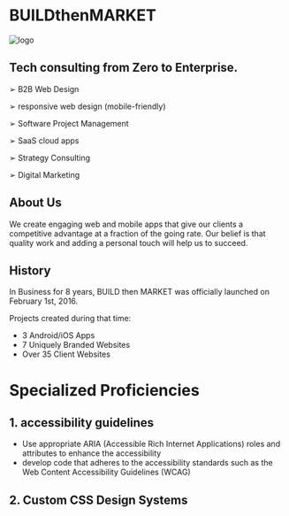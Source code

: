 # BUILDthenMARKET

![logo](https://firebasestorage.googleapis.com/v0/b/buildthenmarket-3cb50.appspot.com/o/img%2Fhome%2FArtboard%201%400.5x.png?alt=media&token=75e45069-1327-4656-91ba-58dc9d9650e1)

## Tech consulting from Zero to Enterprise.

➢	B2B Web Design

➢	responsive web design (mobile-friendly)

➢	Software Project Management

➢	SaaS cloud apps

➢	Strategy Consulting 

➢	Digital Marketing

## About Us

We create engaging web and mobile apps that give our clients a competitive advantage at a fraction of the going rate. Our belief is that quality work and adding a personal touch will help us to succeed.

## History

In Business for 8 years, BUILD then MARKET was officially launched on February 1st, 2016.

Projects created during that time:

- 3 Android/iOS Apps
- 7 Uniquely Branded Websites
- Over 35 Client Websites

# Specialized Proficiencies

## 1. accessibility guidelines

- Use appropriate ARIA (Accessible Rich Internet Applications) roles and attributes to enhance the accessibility 
- develop code that adheres to the accessibility standards such as the Web Content Accessibility Guidelines (WCAG)

## 2. Custom CSS Design Systems


